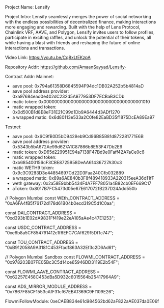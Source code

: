 Project Name: Lensify

Project Intro: Lensify seamlessly merges the power of social networking with the endless possibilities of decentralized finance, making interactions more engaging and rewarding. Built with the help of Lens Protocol, Chainlink VRF, AAVE, and Polygon, Lensify invites users to follow profiles, participate in exciting raffles, and unlock the potential of their tokens, all while having a blast with friends and reshaping the future of online interactions and transactions.

Video Link: https://youtu.be/Cq8xLtEKzpA

Repository Addr: https://github.com/AmaanSayyad/Lensify-

Contract Addr: Mainnet:
- aave pool: 0x794a61358D6845594F94dc1DB02A252b5b4814aD
- aave pool address provider: 0xa97684ead0e402dC232d5A977953DF7ECBaB3CDb
- matic token: 0x0000000000000000000000000000000000001010
- matic wrapped token: 0x0d500B1d8E8eF31E21C99d1Db9A6444d3ADf1270
- a wrapped matic: 0x6d80113e533a2C0fe82EaBD35f1875DcEA89Ea97

Testnet:
- aave pool: 0x6C9fB0D5bD9429eb9Cd96B85B81d872281771E6B
- aave pool address provider: 0x5343b5bA672Ae99d627A1C87866b8E53F47Db2E6
- matic token: 0xD65d229951E94a7138F47Bd9e0Faff42A7aCe0c6
- matic wrapped token: 0xb685400156cF3CBE8725958DeAA61436727A30c3
- matic WETH9 token: 0x9c3C9283D3e44854697Cd22D3Faa240Cfb032889
- a wrapped matic: 0x89a6AE840b3F8f489418933A220315eeA36d11fF
- weth gateway: 0x2a58E9bbb5434FdA7FF78051a4B82cb0EF669C17
- aToken: 0x8017B7FC5473d05e67E617072fB237D24Add550b
	

// Polygon Mumbai
const WEth_CONTRACT_ADDRESS = "0xA6FA4fB5f76172d178d61B04b0ecd319C5d1C0aa";

const DAI_CONTRACT_ADDRESS = "0xd393b1E02dA9831Ff419e22eA105aAe4c47E1253";

const USDC_CONTRACT_ADDRESS = "0xe6b8a5CF854791412c1f6EFC7CAf629f5Df1c747";

const TOU_CONTRACT_ADDRESS = "0xB912058A9A3181C453Ffadf863A32Ef3c2D6Ad61";


// Polygon Mumbai Sandbox
const FLOWMI_CONTRACT_ADDRESS = "0x978203B07FE05Bc3C5d14ce65946DD3119E2b54F";

const FLOWMI_AAVE_CONTRACT_ADDRESS = "0x62257E458C453dBa5D932c6015564b25417964A9";

const ADS_MIRROR_MODULE_ADDRESS = "0x7867F85CF1553cAfF31cf67EBA1369C9Ff109E26";

FlowmiFollowModule: 0xeCAEB834e61d984562bd62aF822aAE037da0E06f
